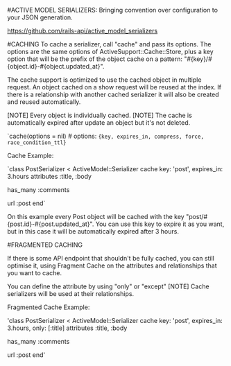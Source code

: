 #ACTIVE MODEL SERIALIZERS: Bringing convention over configuration to your JSON generation.

https://github.com/rails-api/active_model_serializers

#CACHING
To cache a serializer, call "cache" and pass its options.
The options are the same options of ActiveSupport::Cache::Store, plus a key option that will be the prefix of the object cache on a pattern:
"#{key}/#{object.id}-#{object.updated_at}".

The cache support is optimized to use the cached object in multiple request. An object cached on a show request will be reused at the index. If there is a relationship with another cached serializer it will also be created and reused automatically.

[NOTE] Every object is individually cached.
[NOTE] The cache is automatically expired after update an object but it's not deleted.

`cache(options = nil) # options: ```{key, expires_in, compress, force, race_condition_ttl}```

Cache Example:

`class PostSerializer < ActiveModel::Serializer
  cache key: 'post', expires_in: 3.hours
  attributes :title, :body

  has_many :comments

  url :post
end`

On this example every Post object will be cached with the key "post/#{post.id}-#{post.updated_at}". You can use this key to expire it as you want, but in this case it will be automatically expired after 3 hours.

#FRAGMENTED CACHING

If there is some API endpoint that shouldn't be fully cached, you can still optimise it, using Fragment Cache on the attributes and relationships that you want to cache.

You can define the attribute by using "only" or "except"
[NOTE] Cache serializers will be used at their relationships.

Fragmented Cache Example:

'class PostSerializer < ActiveModel::Serializer
  cache key: 'post', expires_in: 3.hours, only: [:title]
  attributes :title, :body

  has_many :comments

  url :post
end'
